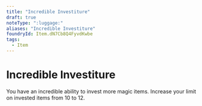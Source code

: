 ```yaml
---
title: "Incredible Investiture"
draft: true
noteType: ":luggage:"
aliases: "Incredible Investiture"
foundryId: Item.dN7Cb8Q4FyvdKwbe
tags:
  - Item
---
```


# Incredible Investiture

You have an incredible ability to invest more magic items. Increase your limit on invested items from 10 to 12.
